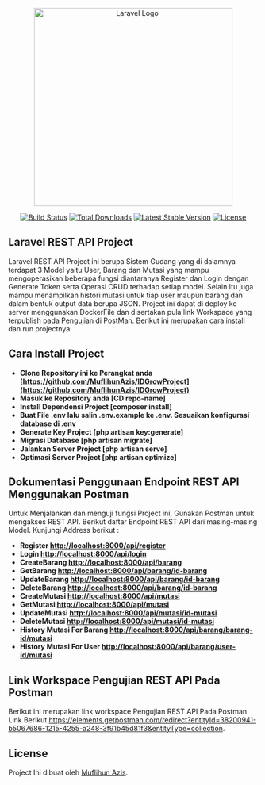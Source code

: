 <p align="center"><a href="https://laravel.com" target="_blank"><img src="https://raw.githubusercontent.com/laravel/art/master/logo-lockup/5%20SVG/2%20CMYK/1%20Full%20Color/laravel-logolockup-cmyk-red.svg" width="400" alt="Laravel Logo"></a></p>

<p align="center">
<a href="https://github.com/laravel/framework/actions"><img src="https://github.com/laravel/framework/workflows/tests/badge.svg" alt="Build Status"></a>
<a href="https://packagist.org/packages/laravel/framework"><img src="https://img.shields.io/packagist/dt/laravel/framework" alt="Total Downloads"></a>
<a href="https://packagist.org/packages/laravel/framework"><img src="https://img.shields.io/packagist/v/laravel/framework" alt="Latest Stable Version"></a>
<a href="https://packagist.org/packages/laravel/framework"><img src="https://img.shields.io/packagist/l/laravel/framework" alt="License"></a>
</p>

## Laravel REST API Project

Laravel REST API Project ini berupa Sistem Gudang yang di dalamnya terdapat 3 Model yaitu User, Barang dan Mutasi yang mampu mengoperasikan beberapa fungsi diantaranya Register dan Login dengan Generate Token serta Operasi CRUD terhadap setiap model. Selain Itu juga mampu menampilkan histori mutasi untuk tiap user maupun barang dan dalam bentuk output data berupa JSON. Project ini dapat di deploy ke server menggunakan DockerFile dan disertakan pula link Workspace yang terpublish pada Pengujian di PostMan. Berikut ini merupakan cara install dan run projectnya:


## Cara Install Project

- **Clone Repository ini ke Perangkat anda [https://github.com/MuflihunAzis/IDGrowProject](https://github.com/MuflihunAzis/IDGrowProject)**
- **Masuk ke Repository anda [CD repo-name]**
- **Install Dependensi Project [composer install]**
- **Buat File .env lalu salin .env.example ke .env. Sesuaikan konfigurasi database di .env**
- **Generate Key Project [php artisan key:generate]**
- **Migrasi Database [php artisan migrate]**
- **Jalankan Server Project [php artisan serve]**
- **Optimasi Server Project [php artisan optimize]**


## Dokumentasi Penggunaan Endpoint REST API Menggunakan Postman

Untuk Menjalankan dan menguji fungsi Project ini, Gunakan Postman untuk mengakses REST API. Berikut daftar Endpoint REST API dari masing-masing Model. Kunjungi Address berikut :


- **Register [http://localhost:8000/api/register](http://localhost:8000/api/register)**
- **Login [http://localhost:8000/api/login](http://localhost:8000/api/login)**
- **CreateBarang [http://localhost:8000/api/barang](http://localhost:8000/api/barang)**
- **GetBarang [http://localhost:8000/api/barang/id-barang](http://localhost:8000/api/barang)**
- **UpdateBarang [http://localhost:8000/api/barang/id-barang](http://localhost:8000/api/barang/id-barang)**
- **DeleteBarang [http://localhost:8000/api/barang/id-barang](http://localhost:8000/api/barang/id-barang)**
- **CreateMutasi [http://localhost:8000/api/mutasi](http://localhost:8000/api/mutasi)**
- **GetMutasi [http://localhost:8000/api/mutasi](http://localhost:8000/api/mutasi)**
- **UpdateMutasi [http://localhost:8000/api/mutasi/id-mutasi](http://localhost:8000/api/mutasi/id-mutasi)**
- **DeleteMutasi [http://localhost:8000/api/mutasi/id-mutasi](http://localhost:8000/api/mutasi/id-mutasi)**
- **History Mutasi For Barang [http://localhost:8000/api/barang/barang-id/mutasi](http://localhost:8000/api/barang/barang-id/mutasi)**
- **History Mutasi For User [http://localhost:8000/api/barang/user-id/mutasi](http://localhost:8000/api/barang/user-id/mutasi)**

## Link Workspace Pengujian REST API Pada Postman

Berikut ini merupakan link workspace Pengujian REST API Pada Postman Link Berikut https://elements.getpostman.com/redirect?entityId=38200941-b5067686-1215-4255-a248-3f91b45d81f3&entityType=collection.


## License

Project Ini dibuat oleh [Muflihun Azis](https://github.com/MuflihunAzis).
